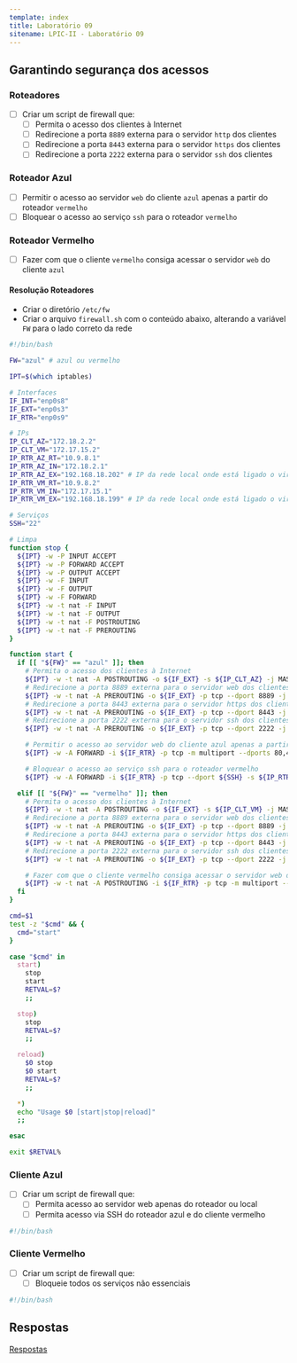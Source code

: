 ```yaml
---
template: index
title: Laboratório 09
sitename: LPIC-II - Laboratório 09
---
```


## Garantindo segurança dos acessos

### Roteadores

* [ ] Criar um script de firewall que:
    * [ ] Permita o acesso dos clientes à Internet
    * [ ] Redirecione a porta `8889` externa para o servidor `http` dos clientes
    * [ ] Redirecione a porta `8443` externa para o servidor `https` dos clientes
    * [ ] Redirecione a porta `2222` externa para o servidor `ssh` dos clientes

### Roteador Azul

* [ ] Permitir o acesso ao servidor `web` do cliente `azul` apenas a partir do roteador `vermelho`
* [ ] Bloquear o acesso ao serviço `ssh` para o roteador `vermelho`

### Roteador Vermelho

* [ ] Fazer com que o cliente `vermelho` consiga acessar o servidor `web` do cliente `azul`


#### Resolução Roteadores

* Criar o diretório `/etc/fw`
* Criar o arquivo `firewall.sh` com o conteúdo abaixo, alterando a variável `FW` para o lado correto da rede

```bash
#!/bin/bash

FW="azul" # azul ou vermelho

IPT=$(which iptables)

# Interfaces
IF_INT="enp0s8"
IF_EXT="enp0s3"
IF_RTR="enp0s9"

# IPs
IP_CLT_AZ="172.18.2.2"
IP_CLT_VM="172.17.15.2"
IP_RTR_AZ_RT="10.9.8.1"
IP_RTR_AZ_IN="172.18.2.1"
IP_RTR_AZ_EX="192.168.18.202" # IP da rede local onde está ligado o virtualbox
IP_RTR_VM_RT="10.9.8.2"
IP_RTR_VM_IN="172.17.15.1"
IP_RTR_VM_EX="192.168.18.199" # IP da rede local onde está ligado o virtualbox

# Serviços
SSH="22"

# Limpa
function stop {
  ${IPT} -w -P INPUT ACCEPT
  ${IPT} -w -P FORWARD ACCEPT
  ${IPT} -w -P OUTPUT ACCEPT
  ${IPT} -w -F INPUT
  ${IPT} -w -F OUTPUT
  ${IPT} -w -F FORWARD
  ${IPT} -w -t nat -F INPUT
  ${IPT} -w -t nat -F OUTPUT
  ${IPT} -w -t nat -F POSTROUTING
  ${IPT} -w -t nat -F PREROUTING
}

function start {
  if [[ "${FW}" == "azul" ]]; then
    # Permita o acesso dos clientes à Internet
    ${IPT} -w -t nat -A POSTROUTING -o ${IF_EXT} -s ${IP_CLT_AZ} -j MASQUERADE
    # Redirecione a porta 8889 externa para o servidor web dos clientes
    ${IPT} -w -t nat -A PREROUTING -o ${IF_EXT} -p tcp --dport 8889 -j DNAT --to ${IP_CLT_AZ}:80
    # Redirecione a porta 8443 externa para o servidor https dos clientes
    ${IPT} -w -t nat -A PREROUTING -o ${IF_EXT} -p tcp --dport 8443 -j DNAT --to ${IP_CLT_AZ}:443
    # Redirecione a porta 2222 externa para o servidor ssh dos clientes
    ${IPT} -w -t nat -A PREROUTING -o ${IF_EXT} -p tcp --dport 2222 -j DNAT --to ${IP_CLT_AZ}:${SSH}

    # Permitir o acesso ao servidor web do cliente azul apenas a partir do roteador vermelho
    ${IPT} -w -A FORWARD -i ${IF_RTR} -p tcp -m multiport --dports 80,443 ! -s ${IP_RTR_VM_RT} -d ${IP_CLT_AZ} -j REJECT

    # Bloquear o acesso ao serviço ssh para o roteador vermelho
    ${IPT} -w -A FORWARD -i ${IF_RTR} -p tcp --dport ${SSH} -s ${IP_RTR_VM_RT} -j REJECT

  elif [[ "${FW}" == "vermelho" ]]; then
    # Permita o acesso dos clientes à Internet
    ${IPT} -w -t nat -A POSTROUTING -o ${IF_EXT} -s ${IP_CLT_VM} -j MASQUERADE
    # Redirecione a porta 8889 externa para o servidor web dos clientes
    ${IPT} -w -t nat -A PREROUTING -o ${IF_EXT} -p tcp --dport 8889 -j DNAT --to ${IP_CLT_VM}:80
    # Redirecione a porta 8443 externa para o servidor https dos clientes
    ${IPT} -w -t nat -A PREROUTING -o ${IF_EXT} -p tcp --dport 8443 -j DNAT --to ${IP_CLT_VM}:443
    # Redirecione a porta 2222 externa para o servidor ssh dos clientes
    ${IPT} -w -t nat -A PREROUTING -o ${IF_EXT} -p tcp --dport 2222 -j DNAT --to ${IP_CLT_VM}:${SSH}

    # Fazer com que o cliente vermelho consiga acessar o servidor web do cliente azul
    ${IPT} -w -t nat -A POSTROUTING -i ${IF_RTR} -p tcp -m multiport --dports 80,443 -s ${IP_CLT_VM} -d ${IP_CLT_AZ} -j SNAT --to ${IP_RTR_VM_RT}
  fi
}

cmd=$1
test -z "$cmd" && {
  cmd="start"
}

case "$cmd" in
  start)
    stop
    start
    RETVAL=$?
    ;;

  stop)
    stop
    RETVAL=$?
    ;;

  reload)
    $0 stop
    $0 start
    RETVAL=$?
    ;;

  *)
  echo "Usage $0 [start|stop|reload]"
  ;;

esac

exit $RETVAL%
```

### Cliente Azul

* [ ] Criar um script de firewall que:
    * [ ] Permita acesso ao servidor web apenas do roteador ou local
    * [ ] Permita acesso via SSH do roteador azul e do cliente vermelho

```bash
#!/bin/bash

```

### Cliente Vermelho

* [ ] Criar um script de firewall que:
    * [ ] Bloqueie todos os serviços não essenciais

```bash
#!/bin/bash

```

## Respostas

[Respostas](respostas03.md)
